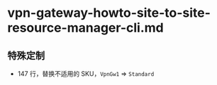 # vpn-gateway-howto-site-to-site-resource-manager-cli.md

## 特殊定制

* 147 行，替换不适用的 SKU，`VpnGw1` => `Standard`
